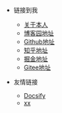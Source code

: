 [//]: # (封面头部导航)

* 链接到我
    * [关于本人](https://)
    * [博客园地址](https://)
    * [Github地址](https://)
    * [知乎地址](https://)
    * [掘金地址](https://)
    * [Gitee地址](https://)


* 友情链接
    * [Docsify](https://)
    * [xx](https://www)